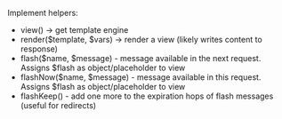 Implement helpers:
- view() -> get template engine
- render($template, $vars) -> render a view (likely writes content to response)
- flash($name, $message) - message available in the next request. Assigns $flash as object/placeholder to view
- flashNow($name, $message) - message available in this request. Assigns $flash as object/placeholder to view
- flashKeep() - add one more to the expiration hops of flash messages (useful for redirects)
